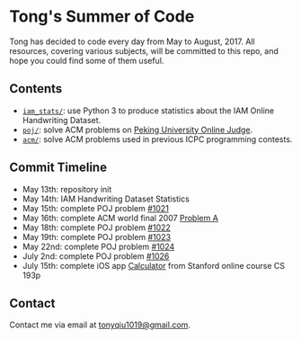# Tong's Summer of Code

Tong has decided to code every day from May to August, 2017. All resources, covering various subjects, will be committed to this repo, and hope you could find some of them useful.

## Contents

- [`iam_stats/`](iam_stats/): use Python 3 to produce statistics about the IAM Online Handwriting Dataset.
- [`poj/`](poj/): solve ACM problems on [Peking University Online Judge](http://poj.org/).
- [`acm/`](acm/): solve ACM problems used in previous ICPC programming contests.

## Commit Timeline

- May 13th: repository init
- May 14th: IAM Handwriting Dataset Statistics
- May 15th: complete POJ problem [\#1021](poj/1021.cpp)
- May 16th: complete ACM world final 2007 [Problem A](acm/wf2007/a.cpp)
- May 18th: complete POJ problem [\#1022](poj/1022.cpp)
- May 19th: complete POJ problem [\#1023](poj/1023.cpp)
- May 22nd: complete POJ problem [\#1024](poj/1024.cpp)
- July 2nd: complete POJ problem [\#1026](poj/1026.cpp)
- July 15th: complete iOS app [Calculator](ios/Calculator/) from Stanford online course CS 193p

## Contact

Contact me via email at [tonyqiu1019@gmail.com](mailto:tonyqiu1019@gmail.com).
